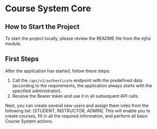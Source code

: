 # Course System Core

## How to Start the Project

To start the project locally, please review the README file from the *infra* module.

## First Steps

After the application has started, follow these steps:

1. Call the `/api/v1/authenticate` endpoint with the predefined data (according to the requirements, the application always starts with the specified administrator).
2. Receive the Bearer token and use it in all subsequent API calls.

Next, you can create several new users and assign them roles from the following list: [STUDENT, INSTRUCTOR, ADMIN]. This will enable you to create courses, fill in all the required information, and perform all basic Course System actions.
